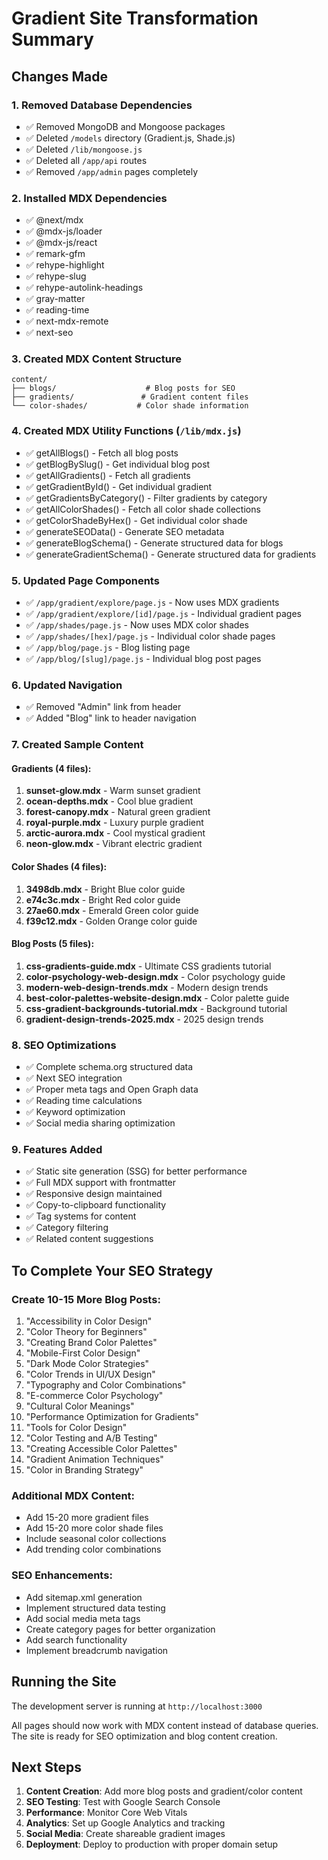 # Gradient Site Transformation Summary

## Changes Made

### 1. **Removed Database Dependencies**
- ✅ Removed MongoDB and Mongoose packages
- ✅ Deleted `/models` directory (Gradient.js, Shade.js)
- ✅ Deleted `/lib/mongoose.js`
- ✅ Deleted all `/app/api` routes
- ✅ Removed `/app/admin` pages completely

### 2. **Installed MDX Dependencies**
- ✅ @next/mdx
- ✅ @mdx-js/loader
- ✅ @mdx-js/react
- ✅ remark-gfm
- ✅ rehype-highlight
- ✅ rehype-slug
- ✅ rehype-autolink-headings
- ✅ gray-matter
- ✅ reading-time
- ✅ next-mdx-remote
- ✅ next-seo

### 3. **Created MDX Content Structure**
```
content/
├── blogs/                    # Blog posts for SEO
├── gradients/               # Gradient content files
└── color-shades/           # Color shade information
```

### 4. **Created MDX Utility Functions** (`/lib/mdx.js`)
- ✅ getAllBlogs() - Fetch all blog posts
- ✅ getBlogBySlug() - Get individual blog post
- ✅ getAllGradients() - Fetch all gradients
- ✅ getGradientById() - Get individual gradient
- ✅ getGradientsByCategory() - Filter gradients by category
- ✅ getAllColorShades() - Fetch all color shade collections
- ✅ getColorShadeByHex() - Get individual color shade
- ✅ generateSEOData() - Generate SEO metadata
- ✅ generateBlogSchema() - Generate structured data for blogs
- ✅ generateGradientSchema() - Generate structured data for gradients

### 5. **Updated Page Components**
- ✅ `/app/gradient/explore/page.js` - Now uses MDX gradients
- ✅ `/app/gradient/explore/[id]/page.js` - Individual gradient pages
- ✅ `/app/shades/page.js` - Now uses MDX color shades
- ✅ `/app/shades/[hex]/page.js` - Individual color shade pages
- ✅ `/app/blog/page.js` - Blog listing page
- ✅ `/app/blog/[slug]/page.js` - Individual blog post pages

### 6. **Updated Navigation**
- ✅ Removed "Admin" link from header
- ✅ Added "Blog" link to header navigation

### 7. **Created Sample Content**

#### Gradients (4 files):
1. **sunset-glow.mdx** - Warm sunset gradient
2. **ocean-depths.mdx** - Cool blue gradient  
3. **forest-canopy.mdx** - Natural green gradient
4. **royal-purple.mdx** - Luxury purple gradient
5. **arctic-aurora.mdx** - Cool mystical gradient
6. **neon-glow.mdx** - Vibrant electric gradient

#### Color Shades (4 files):
1. **3498db.mdx** - Bright Blue color guide
2. **e74c3c.mdx** - Bright Red color guide
3. **27ae60.mdx** - Emerald Green color guide
4. **f39c12.mdx** - Golden Orange color guide

#### Blog Posts (5 files):
1. **css-gradients-guide.mdx** - Ultimate CSS gradients tutorial
2. **color-psychology-web-design.mdx** - Color psychology guide
3. **modern-web-design-trends.mdx** - Modern design trends
4. **best-color-palettes-website-design.mdx** - Color palette guide
5. **css-gradient-backgrounds-tutorial.mdx** - Background tutorial
6. **gradient-design-trends-2025.mdx** - 2025 design trends

### 8. **SEO Optimizations**
- ✅ Complete schema.org structured data
- ✅ Next SEO integration
- ✅ Proper meta tags and Open Graph data
- ✅ Reading time calculations
- ✅ Keyword optimization
- ✅ Social media sharing optimization

### 9. **Features Added**
- ✅ Static site generation (SSG) for better performance
- ✅ Full MDX support with frontmatter
- ✅ Responsive design maintained
- ✅ Copy-to-clipboard functionality
- ✅ Tag systems for content
- ✅ Category filtering
- ✅ Related content suggestions

## To Complete Your SEO Strategy

### Create 10-15 More Blog Posts:
1. "Accessibility in Color Design"
2. "Color Theory for Beginners"
3. "Creating Brand Color Palettes"
4. "Mobile-First Color Design"
5. "Dark Mode Color Strategies"
6. "Color Trends in UI/UX Design"
7. "Typography and Color Combinations"
8. "E-commerce Color Psychology"
9. "Cultural Color Meanings"
10. "Performance Optimization for Gradients"
11. "Tools for Color Design"
12. "Color Testing and A/B Testing"
13. "Creating Accessible Color Palettes"
14. "Gradient Animation Techniques"
15. "Color in Branding Strategy"

### Additional MDX Content:
- Add 15-20 more gradient files
- Add 15-20 more color shade files
- Include seasonal color collections
- Add trending color combinations

### SEO Enhancements:
- Add sitemap.xml generation
- Implement structured data testing
- Add social media meta tags
- Create category pages for better organization
- Add search functionality
- Implement breadcrumb navigation

## Running the Site

The development server is running at `http://localhost:3000`

All pages should now work with MDX content instead of database queries. The site is ready for SEO optimization and blog content creation.

## Next Steps

1. **Content Creation**: Add more blog posts and gradient/color content
2. **SEO Testing**: Test with Google Search Console
3. **Performance**: Monitor Core Web Vitals
4. **Analytics**: Set up Google Analytics and tracking
5. **Social Media**: Create shareable gradient images
6. **Deployment**: Deploy to production with proper domain setup
